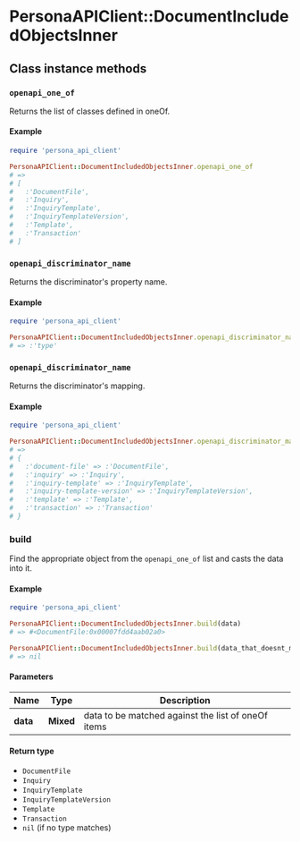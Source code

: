 # PersonaAPIClient::DocumentIncludedObjectsInner

## Class instance methods

### `openapi_one_of`

Returns the list of classes defined in oneOf.

#### Example

```ruby
require 'persona_api_client'

PersonaAPIClient::DocumentIncludedObjectsInner.openapi_one_of
# =>
# [
#   :'DocumentFile',
#   :'Inquiry',
#   :'InquiryTemplate',
#   :'InquiryTemplateVersion',
#   :'Template',
#   :'Transaction'
# ]
```

### `openapi_discriminator_name`

Returns the discriminator's property name.

#### Example

```ruby
require 'persona_api_client'

PersonaAPIClient::DocumentIncludedObjectsInner.openapi_discriminator_name
# => :'type'
```

### `openapi_discriminator_name`

Returns the discriminator's mapping.

#### Example

```ruby
require 'persona_api_client'

PersonaAPIClient::DocumentIncludedObjectsInner.openapi_discriminator_mapping
# =>
# {
#   :'document-file' => :'DocumentFile',
#   :'inquiry' => :'Inquiry',
#   :'inquiry-template' => :'InquiryTemplate',
#   :'inquiry-template-version' => :'InquiryTemplateVersion',
#   :'template' => :'Template',
#   :'transaction' => :'Transaction'
# }
```

### build

Find the appropriate object from the `openapi_one_of` list and casts the data into it.

#### Example

```ruby
require 'persona_api_client'

PersonaAPIClient::DocumentIncludedObjectsInner.build(data)
# => #<DocumentFile:0x00007fdd4aab02a0>

PersonaAPIClient::DocumentIncludedObjectsInner.build(data_that_doesnt_match)
# => nil
```

#### Parameters

| Name | Type | Description |
| ---- | ---- | ----------- |
| **data** | **Mixed** | data to be matched against the list of oneOf items |

#### Return type

- `DocumentFile`
- `Inquiry`
- `InquiryTemplate`
- `InquiryTemplateVersion`
- `Template`
- `Transaction`
- `nil` (if no type matches)

